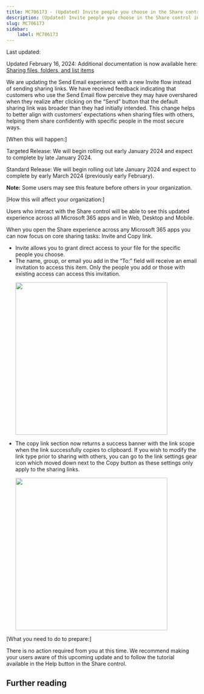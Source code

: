 ```yaml
---
title: MC706173 - (Updated) Invite people you choose in the Share control in Microsoft 365 apps
description: (Updated) Invite people you choose in the Share control in Microsoft 365 apps
slug: MC706173
sidebar:
    label: MC706173
---
```



Last updated: 

<p>Updated February 16, 2024: Additional documentation is now available here: <a href="https://support.microsoft.com/office/sharing-files-folders-and-list-items-e923c4f0-89f5-4cf0-8948-391e31fc0b30" target="_blank">Sharing files, folders, and list items</a>&nbsp;</p><p>We are updating the Send Email experience with a new Invite flow instead of sending sharing links. We have received feedback indicating that customers who use the Send Email flow perceive they may have overshared when they realize after clicking on the “Send” button that the default sharing link was broader than they had initially intended. This change helps to better align with customers’ expectations when sharing files with others, helping them share confidently with specific people in the most secure ways.</p><p>[When this will happen:]</p><p>Targeted Release: We will begin rolling out early January 2024 and expect to complete by late January 2024.</p><p>Standard Release: We will begin rolling out late January 2024 and expect to complete by early March 2024 (previously early February).</p><p><b>Note:</b> Some users may see this feature before others in your organization.&nbsp;</p><p>[How this will affect your organization:]</p><p>Users who interact with the Share control will be able to see this updated experience across all Microsoft 365 apps and in Web, Desktop and Mobile.</p><p>When you open the Share experience across any Microsoft 365 apps you can now focus on core sharing tasks: Invite and Copy link.</p><ul><li>Invite allows you to grant direct access to your file for the specific people you choose.&nbsp;</li><li>The name, group, or email you add in the “To:” field will receive an email invitation to access this item. Only the people you add or those with existing access can access this invitation.<p><img src="https://img-prod-cms-rt-microsoft-com.akamaized.net/cms/api/am/imageFileData/RW1gvVy?ver=f305" style="width: 400px;"><br></p></li><li>The copy link section now returns a success banner with the link scope when the link successfully copies to clipboard. If you wish to modify the link type prior to sharing with others, you can go to the link settings gear icon which moved down next to the Copy button as these settings only apply to the sharing links.<p><img src="https://img-prod-cms-rt-microsoft-com.akamaized.net/cms/api/am/imageFileData/RW1gtjR?ver=c586" style="width: 400px;"><br></p></li></ul><p>[What you need to do to prepare:]</p><p>There is no action required from you at this time. We recommend making your users aware of this upcoming update and to follow the tutorial available in the Help button in the Share control.</p>

## Further reading
